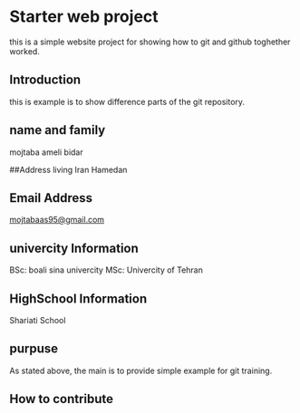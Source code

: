 # Starter web project
this is a simple website project for showing how to git and github toghether worked.

## Introduction
this is example is to show difference parts of the git repository.

## name and family
mojtaba ameli bidar

##Address living
Iran Hamedan

## Email Address
mojtabaas95@gmail.com

## univercity Information
BSc: boali sina univercity
MSc: Univercity of Tehran

## HighSchool Information
Shariati School

## purpuse
As stated above, the main  is to provide simple example for git training.

## How to contribute